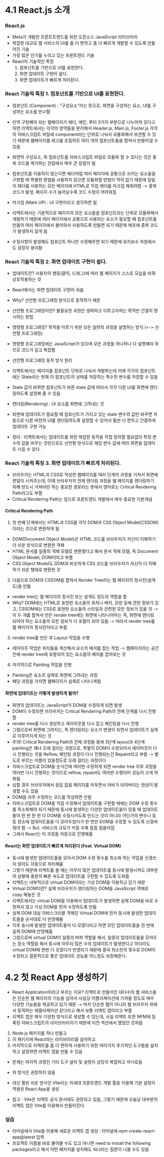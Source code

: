 # 4.1 React.js 소개

### React.js
- Meta가 개발한 프론트트엔드를 위한 오픈소스 JavaScript 라이브러리
- 복잡한 대규모 웹 서비스의 UI를 좀 더 편하고 좀 더 빠르게 개발할 수 있도록 만들어진 기술
- 가장 많은 인기를 누리고 있는 프론트엔드 기술
- React의 기술적인 특징
    1. 컴포넌트를 기반으로 UI를 표현한다.
    2. 화면 업데이트 구현이 쉽다.
    3. 화면 업데이트가 빠르게 처리된다.

### React 기술적 특징 1. 컴포넌트를 기반으로 UI를 표현한다.
- 컴포넌트 (Component) : "구성요소"라는 뜻으로, 화면을 구성하는 요소, UI를 구성하는 요소를 만ㄹ함
- 만약 구현해야 되는 웹페이지가 헤더, 메인, 푸터 3가지 부분으로 나누어져 있다고 하면 리액트에서는 각각의 영역들을 분리해서 Header.js, Main.js, Footer.js 각각의 자바스크립트 파일에 component라는 단위로 나눠서 모듈화해서 보관할 수 있기 때문에 웹페이지를 레고를 조립하듯 여러 개의 컴포넌트들을 합쳐서 만들어낼 수 있음
- 화면의 구성요소, 즉 컴포넌트를 자바스크립트 파일로 모듈화 할 수 있다는 것은 중복 코드를 제거하는 관점에서 매우 큰 장점이 됨
- 컴포넌트를 이용하지 않는다면 헤더처럼 여러 페이지에 공통으로 쓰이는 요소들을 구현할 때 특별한 방법을 사용하지 않으면 모듈화할 방법이 딱히 없기 때문에 일일이 헤더를 사용하는 모든 페이지에 HTML로 직접 헤더를 마크업 해줘야함 -> 중복 코드가 발생, 페이지 수가 늘어날수록 코드 수정이 어려워짐
- 마크업 (Mark UP) : UI 구현이라고 생각하면 됨

- 리액트에서는 기본적으로 페이지의 모든 요소들을 컴포넌트라는 단위로 모듈화해서 개발하기 때문에 여러 페이지에서 공통으로 사용되는 요소가 필요할 떄 컴포넌트를 만들어 여러 페이지에서 불러와서 사용하도록 만들면 되기 때문에 애초에 중복 코드가 발생하지 않게 됨
- 수정사항이 발생해도 컴포넌트 하나만 수정해주면 되기 때문에 유지보수 차원에서도 굉장히 용이함

### React 기술적 특징 2. 화면 업데이트 구현이 쉽다.
- 업데이트란? 사용자의 행동(클릭, 드래그)에 따라 웹 페이지가 스스로 모습을 바꿔 상호작용하는 것
- React에서는 화면 업데이트 구현이 쉬움
- Why? 선언형 프로그래밍 방식으로 동작하기 때문
- 선언형 프로그래밍이란? 불필요한 과정은 생략하고 이루고자하는 목적만 간결히 명시하는 방법
- 명령형 프로그래밍? 목적을 이루기 위한 모든 일련의 과정을 설명하는 방식 (<-> 선언형 프로그래밍)
- 명령형 프로그래밍에는 JavaScript가 있으며 모든 과정을 하나하나 다 설명해야 하므로 코드가 길고 복잡함

- 선언형 프로그래밍 동작 방식 원리
- 리액트에서는 페이지를 컴포넌트 단위로 나눠서 개발하는데 이때 각각의 컴포넌트에는 State라는 현재 이 컴포넌트의 상태를 저장하는 특수한 변수를 저장할 수 있음
- State 값이 바뀌면 컴포넌트가 바뀐 state 값에 따라서 각각 다른 UI를 화면에 렌더링하도록 설정해 줄 수 있음
- 렌더링(Rendering) : UI 요소를 화면에 그려내는 것
- 화면에 업데이트가 필요할 때 컴포넌트가 가지고 있는 state 변수의 값만 바꾸면 자동으로 다른 버전의 UI를 렌더링하도록 설정할 수 있어서 훨씬 더 편하고 간결하게 업데이트 구현 가능
- 정리 : 리액트에서는 업데이트를 위한 복잡한 동작을 직접 정의할 필요없이 특정 변수의 값을 바꾸는 것만으로도 선언형 방식으로 해당 변수 값에 따라 화면을 업데이트 시킬 수 있다.

### React 기술적 특징 3. 화면 업데이트가 빠르게 처리된다.
- 브라우저는 HTML과 CSS로 작성한 웹페이지를 여러 단계의 과정을 거쳐서 화면에 렌덜이 시켜주는데, 이때 브라우저의 전체 렌더링 과정을 웹 페이지를 렌더링하기 위해 반드시 거쳐야만 하는 중요한 경로라는 뜻에서 영어로는 Critical Rendering Path라고도 부름
- Critical Rendering Path는 앞으로 프론트엔드 개발에서 매우 중요한 기본개념

#### Critical Rendering Path
1. 첫 번째 단계에서는 HTML과 CSS를 각각 DOM과 CSS Object Model(CSSOM)이라는 것으로 변환하게 됨
- DOM(Document Object Model)은 HTML 코드를 브라우저가 자신이 이해하기 더 쉬운 방식으로 변환한 객체
- HTML 문서를 일종의 객체 모델로 변환했다고 해서 문서 객체 모델, 즉 Document Object Model, DOM이라고 부름
- CSS Object Model도 DOM과 비슷하게 CSS 코드를 브라우저가 자신이 더 이해하기 쉬운 형태로 변환한 것
2. 다음으로 DOM과 CSSOM을 합쳐서 Render Tree라는 웹 페이지의 청사진(설계도)을 만듦
- render tree는 웹 페이지의 청사진 또는 설계도 정도의 역할을 함
- Why? DOM에는 HTML로 표현한 요소들의 위치나 배치, 모양 등에 관한 정보가 있고, CSSOM에는 CSS로 표현한 요소들의 스타일과 관련된 모든 정보가 있을 것 -> 이 두 개를 합쳐서 만든 render tree에는 화면에 나타나야하는 즉, 화면에 렌더링 되어야 하는 요소들의 모든 정보가 다 포함이 되어 있음 -> 따라서 render tree를 웹 페이지의 청사진이라고 부름
3. render tree를 만든 후 Layout 작업을 수행
- 레이아웃 작업은 위치들을 계산해서 요소의 배치를 잡는 작업 -> 웹페이지라는 공간 안에 render tree에 포함되어 있는 요소들의 배치를 잡아보는 것
4. 마지막으로 Painting 작업을 진행
- Painting은 요소르 실제로 화면에 그려내는 과정
- 해당 과정을 거치면 웹페이지가 실제로 나타나게됨

#### 화면에 업데이트는 어떻게 발생하게 될까?
- 화면의 업데이트는 JavaScript가 DOM을 수정하게 되면 발생
- DOM이 수정되면 브라우저는 Critical Rendering Path의 전체 단계를 다시 진행함
- render tree를 다시 생성하고 레이아웃을 다시 잡고 페인팅을 다시 진행
- 그럼으로써 화면에 그려지는, 즉 렌더링되는 요소가 변경이 되면서 업데이트가 실제로 이루어지게 되는 것
- 주의! Critical Rendering Path의 전체 과정들 중에 3단계 layout과 4단계 painting은 꽤나 오래 걸리는 과정으로, 특별히 DOM이 수정되어서 레이아웃이 다시 진행되는 것을 Reflow, 페인팅 과정이 다시 진행되는건 Repaint라고 부름 -> 별도로 부르는 이름이 있을정도로 오래 걸리는 과정이다
- 자바스크립트로 DOM을 순식간에 여러번 수정하게 되면 render tree 이후 과정을 여러번 다시 진행하는 것이므로 reflow, repaint도 여러번 수행되어 성능이 크게 악화됨
- 심할 경우 브라우저에서 응답 없음 페이지를 띄우면서 마비가 되어버리는 현상이 발생할 수도 있음
- DOM을 자주 수정하는 코드를 작성하면 안됨
- 자바스크립트로 DOM을 직접 수정해서 업데이트를 구현할 때에는 DOM 수정 횟수를 최소화해야 되기 때문에 동시에 발생하는 다양한 업데이트들이 있을 때 업데이트들이 한 번 한 번 다 DOM을 수정시키도록 만드는 것이 아니라 어딘가의 변수나 등등 장소에 업데이트들을 다 모아두었다가 한 번만 DOM을 수정할 수 있도록 신경써줘야 함 -> But. 서비스의 규모가 커질 수록 점점 힘들어짐
- 그래서 React는 이 과정을 자동으로 진행해줌

#### React는 화면 업데이트가 빠르게 처리된다 (Feat. Virtual DOM)
- 동시에 발생한 업데이트들을 모아서 DOM 수정 횟수를 최소화 하는 작업을 신경쓰지 않아도 자동으로 처리해줌
- 그렇기 때문에 리액트를 쓸 때는 아무리 많은 업데이트를 동시에 발생시켜도 대부분의 상황에 충분히 빠른 속도로 업데이트를 구현할 수 있도록 도와줌
- 리액트는 내부적으로 virtual DOM이라는 가상 DOM을 이용하고 있기 때문
- Virtual DOM이란? 실제 브라우저가 렌더링하는 DOM을 JavaScript 객체로 copy 해놓은 것
- 리액트에서는 virtual DOM을 이용해서 업데이트가 발생하면 실제 DOM을 바로 수정하지 않고 가상 DOM을 먼저 수정하도록 만듦
- 실제 DOM 대실 자바스크리븥 객체인 Virtual DOM에 먼저 동시에 발생한 업데이트들을 순서대로 다 반영해봄
- 이후 동시에 발생한 업데이트들이 다 모였다라고 하면 모인 업데이트들을 한 번에 실제 DOM에 반영해줌
- 그럼으로써 virtual DOM이 일종의 버퍼 역할을 해서, 일종의 업데이트들을 모아두는 장소 역할을 해서 동시에 아무리 많은 수의 업데이트가 발생한다고 하더라도 virtual DOM에 한번 다 모였다가 반영되기 때문에 결국 최소한의 횟수로 DOM이 수정되고 결론적으로 좋은 업데이트 성능을 어느정도 보장해준다.

# 4.2 첫 React App 생성하기
- React Application이라고 부르는 이유? 리액트로 만들어진 대다수의 웹 서비스들은 단순한 웹 페이지의 기능을 넘어서 사실상 어플리케이션에 가까울 정도로 매우 다양한 기능들을 제공하고 있기 때문 -> 마치 단순한 웹이 아니라 웹 브라우저 위에서 동작하는 애플리케이션 같다라고 해서 보통 리액트 앱이라고 부름
- 리액트 앱은 매우 다양한 방식으로 생성할 수 있는데, 사실 리액트 또한 NPM에 등록된 자바스크립트의 라이브러리이기 때문에 이전 섹션에서 했었던 것처럼
1. Node.js 패키지를 하나 만들고
2. 이 패키지에 React라는 라이브러리를 설치하고
3. 마지막으로 리액트를 좀 더 편하게 사용하기 위한 여러가지 추가적인 도구들을 설치하고 설정하면 리액트 앱을 만들 수 있음
- 문제는 마지막 과정인 기타 도구 설치 및 설정이 상당히 복잡하고 까다로움
- 위 방식은 권장하지 않음

- 대신 훨씬 쉬운 방식인 Vite라는 차세대 프론트엔드 개발 툴을 이용해 기본 설정이 적용된 React App을 생성
- 참고 : Vite은 리액트 공식 문서에도 권장되고 있음, 그렇기 때문에 오늘날 대부분의 리액트 앱은 Vite를 이용해서 만들어진다.

### 실습
- 터미널에서 Vite을 이용해 새로운 리액트 앱 생성 : 터미널에 npm create-react-app@latest 입력
- 프로젝트 이름을 바로 물어볼 수도 있고 아니면 need to install the following packages라고 해서 어떤 패키지를 설치해도 되냐라는 질문이 나올 수도 있음
